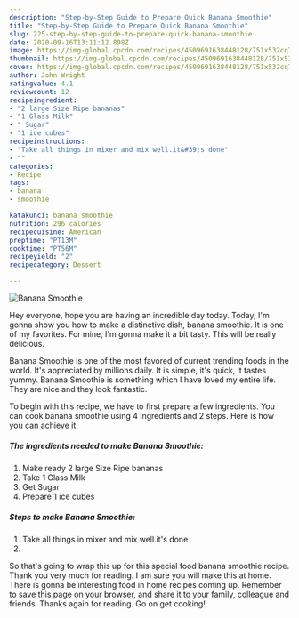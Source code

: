 ```yaml
---
description: "Step-by-Step Guide to Prepare Quick Banana Smoothie"
title: "Step-by-Step Guide to Prepare Quick Banana Smoothie"
slug: 225-step-by-step-guide-to-prepare-quick-banana-smoothie
date: 2020-09-16T13:11:12.898Z
image: https://img-global.cpcdn.com/recipes/4509691638448128/751x532cq70/banana-smoothie-recipe-main-photo.jpg
thumbnail: https://img-global.cpcdn.com/recipes/4509691638448128/751x532cq70/banana-smoothie-recipe-main-photo.jpg
cover: https://img-global.cpcdn.com/recipes/4509691638448128/751x532cq70/banana-smoothie-recipe-main-photo.jpg
author: John Wright
ratingvalue: 4.1
reviewcount: 12
recipeingredient:
- "2 large Size Ripe bananas"
- "1 Glass Milk"
- " Sugar"
- "1 ice cubes"
recipeinstructions:
- "Take all things in mixer and mix well.it&#39;s done"
- ""
categories:
- Recipe
tags:
- banana
- smoothie

katakunci: banana smoothie 
nutrition: 296 calories
recipecuisine: American
preptime: "PT13M"
cooktime: "PT56M"
recipeyield: "2"
recipecategory: Dessert

---
```



![Banana Smoothie](https://img-global.cpcdn.com/recipes/4509691638448128/751x532cq70/banana-smoothie-recipe-main-photo.jpg)

Hey everyone, hope you are having an incredible day today. Today, I'm gonna show you how to make a distinctive dish, banana smoothie. It is one of my favorites. For mine, I'm gonna make it a bit tasty. This will be really delicious.



Banana Smoothie is one of the most favored of current trending foods in the world. It's appreciated by millions daily. It is simple, it's quick, it tastes yummy. Banana Smoothie is something which I have loved my entire life. They are nice and they look fantastic.


To begin with this recipe, we have to first prepare a few ingredients. You can cook banana smoothie using 4 ingredients and 2 steps. Here is how you can achieve it.

##### The ingredients needed to make Banana Smoothie:

1. Make ready 2 large Size Ripe bananas
1. Take 1 Glass Milk
1. Get  Sugar
1. Prepare 1 ice cubes




##### Steps to make Banana Smoothie:

1. Take all things in mixer and mix well.it&#39;s done
1. 




So that's going to wrap this up for this special food banana smoothie recipe. Thank you very much for reading. I am sure you will make this at home. There is gonna be interesting food in home recipes coming up. Remember to save this page on your browser, and share it to your family, colleague and friends. Thanks again for reading. Go on get cooking!
